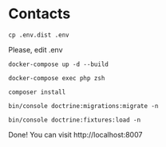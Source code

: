 # Contacts

`cp .env.dist .env`

Please, edit .env

`docker-compose up -d --build`

`docker-compose exec php zsh`

`composer install`

`bin/console doctrine:migrations:migrate -n`

`bin/console doctrine:fixtures:load -n`

Done! You can visit http://localhost:8007
